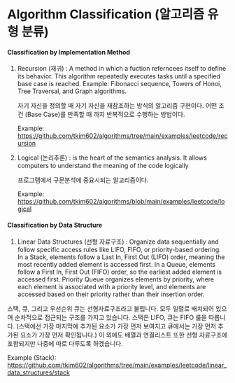 # Algorithm Classification (알고리즘 유형 분류)

#### Classification by Implementation Method

1. Recursion (재귀)
   : A method in which a fuction referncees itself to define its behavior.
   This algorithm repeatedly executes tasks until a specified base case is reached.
   Example: Fibonacci sequence, Towers of Honoi, Tree Traversal, and Graph algorithms.

   자기 자신을 정의할 때 자기 자신을 재참조하는 방식의 알고리즘 구현이다.
   어떤 조건 (Base Case)를 만족할 때 까지 반복적으로 수행하는 방법이다.

   Example: https://github.com/tkim602/algorithms/tree/main/examples/leetcode/recursion

2. Logical (논리추론)
   : is the heart of the semantics analysis. It allows computers to understand the meaning of the code logically

   프로그램에서 구문분석에 중요시되는 알고리즘이다.

   Example: https://github.com/tkim602/algorithms/blob/main/examples/leetcode/logical

#### Classification by Data Structure

1. Linear Data Structures (선형 자료구조)
   : Organize data sequentially and follow specific access rules like LIFO, FIFO, or priority-based ordering.
   In a Stack, elements follow a Last In, First Out (LIFO) order, meaning the most recently added element is accessed first. In a Queue, elements follow a First In, First Out (FIFO) order, so the
   earliest added element is accessed first. Priority Queue organizes elements by priority, where each element is associated with a priority level, and elements are accessed based on their priority
   rather than their insertion order.

스택, 큐, 그리고 우선순위 큐는 선형자료구조라고 불립니다. 모두 일렬로 배치되어 있으며 순차적으로 접근되는 구조를 가지고 있습니다. 스택은 LIFO, 큐는 FIFO 룰을 따릅니다. (스택에선 가장 마지막에 추가된 요소가 가장 먼저 보여지고 큐에서는 가장 먼저 추가된 요소가
가장 먼저 확인됩니다.) 이 외에도 배열과 연결리스트 또한 선형 자료구조에 포함되지만 나중에 따로 다루도록 하겠습니다.

Example (Stack): https://github.com/tkim602/algorithms/tree/main/examples/leetcode/linear_data_structures/stack
